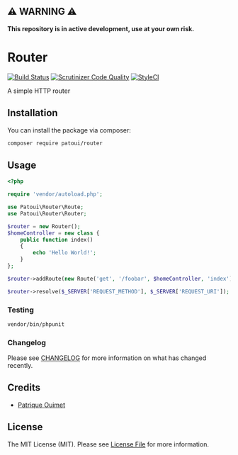 ## ⚠️ WARNING ⚠️

**This repository is in active development, use at your own risk.**

# Router

[![Build Status](https://img.shields.io/travis/patoui/router/master.svg?style=flat-square)](https://travis-ci.org/patoui/router)
[![Scrutinizer Code Quality](https://scrutinizer-ci.com/g/patoui/router/badges/quality-score.png?b=master)](https://scrutinizer-ci.com/g/patoui/router/?branch=master)
[![StyleCI](https://github.styleci.io/repos/222272762/shield?branch=master)](https://github.styleci.io/repos/222272762)


A simple HTTP router

## Installation

You can install the package via composer:

```bash
composer require patoui/router
```

## Usage

```php
<?php

require 'vendor/autoload.php';

use Patoui\Router\Route;
use Patoui\Router\Router;

$router = new Router();
$homeController = new class {
    public function index()
    {
        echo 'Hello World!';
    }
};

$router->addRoute(new Route('get', '/foobar', $homeController, 'index'));

$router->resolve($_SERVER['REQUEST_METHOD'], $_SERVER['REQUEST_URI']);
```

### Testing

``` bash
vendor/bin/phpunit
```

### Changelog

Please see [CHANGELOG](CHANGELOG.md) for more information on what has changed recently.

## Credits

- [Patrique Ouimet](https://github.com/patoui)

## License

The MIT License (MIT). Please see [License File](LICENSE.md) for more information.
